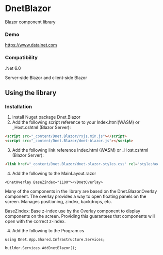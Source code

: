 # DnetBlazor
Blazor component library

### Demo
https://www.datalnet.com

### Compatibility
.Net 6.0

Server-side Blazor and client-side Blazor

## Using the library
### Installation

1. Install Nuget package Dnet.Blazor
2. Add the following script reference to your Index.html(WASM) or _Host.cshtml (Blazor Server): 

```Html
<script src="_content/Dnet.Blazor/rxjs.min.js"></script>
<script src="_content/Dnet.Blazor/dnet-blazor.js"></script>
```

3. Add the following link reference Index.html (WASM) or _Host.cshtml (Blazor Server): 

```Html
<link href="_content/Dnet.Blazor/dnet-blazor-styles.css" rel="stylesheet" />
```

4. Add the following to the MainLayout.razor

```CSharp
<DnetOverlay BaseZindex="1100"></DnetOverlay>
```
Many of the components in the library are based on the Dnet.Blazor.Overlay component. The overlay provides a way to open floating panels on the screen. Manages positioning, zindex, backdrops, etc. 

BaseZindex: Base z-index use by the Overlay component to display components on the screen. Providing this guarantees that components will open with the correct z-index.

4. Add the following to the Program.cs
```CSharp
using Dnet.App.Shared.Infrastructure.Services;
```
```CSharp
builder.Services.AddDnetBlazor();
```



 
